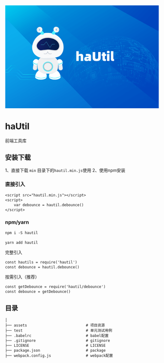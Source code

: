 ![图片](./assets/hautil.png)

# haUtil

前端工具库

## 安装下载

1、直接下载 `min` 目录下的`hautil.min.js`使用
2、使用npm安装

### 直接引入
```
<script src="hautil.min.js"></script>
<script>
    var debounce = hautil.debounce()
</script>
```
### npm/yarn
```
npm i -S hautil

yarn add hautil
```
完整引入
```
const hautils = require('hautil')
const debounce = hautil.debounce()
```
按需引入（推荐）
```
const getDebounce = require('hautil/debounce')
const debounce = getDebounce()
```
## 目录

```  
│
├── assets                           # 项目资源
├── test                             # 单元测试用例
├── .babelrc                         # babel配置
├── .gitignore                       # gitignore
├── LICENSE                          # LICENSE
├── package.json                     # package
├── webpack.config.js                # webpack配置
```